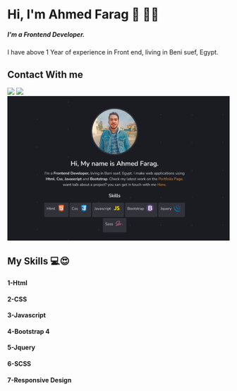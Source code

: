 # Hi, I'm Ahmed Farag 👋 👨‍💻
##### I'm a Frontend Developer. 
I have above 1 Year of experience in Front end, living in Beni suef, Egypt.

## Contact With me
<a href="https://www.facebook.com/ahmedf.elbrazily/">
  <img src="https://img.icons8.com/color/48/000000/facebook-new.png"/></a> 
  <a href="https://www.linkedin.com/in/ahmed-farag-395702199">
  <img src="https://img.icons8.com/fluency/48/000000/linkedin.png"/>
</a>

<img src="design.png" alt="banner that says Ahmed Farag - Front End Developer">

## My Skills 💻😍
#### 1-Html
#### 2-CSS
#### 3-Javascript
#### 4-Bootstrap 4
#### 5-Jquery
#### 6-SCSS
#### 7-Responsive Design
